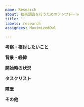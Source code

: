 ```yaml
---
name: Research
about: 技術調査を行うためのテンプレート
title: ''
labels: research
assignees: MaximizedOwl

---
```


**考察・検討したいこと**

**背景・経緯**

**開始時の状況**

**タスクリスト**

**障壁**

**その他**
